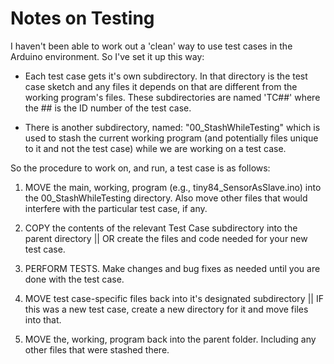 Notes on Testing
========================================

I haven't been able to work out a 'clean' way to use test cases in the Arduino environment.
So I've set it up this way:

   * Each test case gets it's own subdirectory. In that directory is the test case
sketch and any files it depends on that are different from the working program's files.
These subdirectories are named 'TC##' where the ## is the ID number of the test case.

   * There is another subdirectory, named: "00_StashWhileTesting" which is used to
stash the current working program (and potentially files unique to it and not the
test case) while we are working on a test case.

So the procedure to work on, and run, a test case is as follows:

   1. MOVE the main, working, program (e.g., tiny84_SensorAsSlave.ino) into the
00_StashWhileTesting directory. Also move other files that would interfere with
the particular test case, if any.

   2. COPY the contents of the relevant Test Case subdirectory into the parent
directory || OR create the files and code needed for your new test case.

   3. PERFORM TESTS. Make changes and bug fixes as needed until you are done with
the test case.

   4. MOVE test case-specific files back into it's designated subdirectory || IF this
was a new test case, create a new directory for it and move files into that.

   5. MOVE the, working, program back into the parent folder. Including any other
files that were stashed there.

